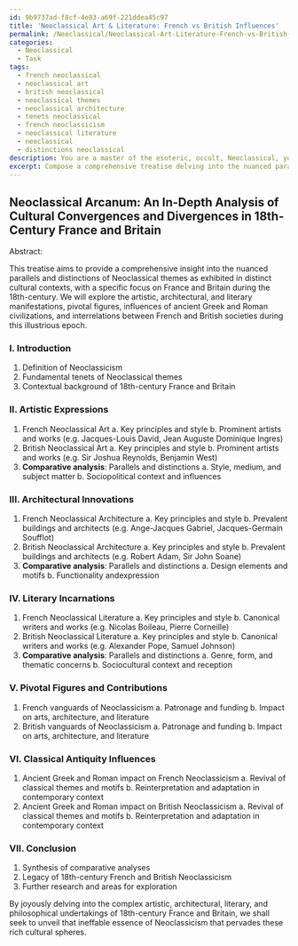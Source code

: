 ```yaml
---
id: 9b9737ad-f8cf-4e83-a69f-221ddea45c97
title: 'Neoclassical Art & Literature: French vs British Influences'
permalink: /Neoclassical/Neoclassical-Art-Literature-French-vs-British-Influences/
categories:
  - Neoclassical
  - Task
tags:
  - french neoclassical
  - neoclassical art
  - british neoclassical
  - neoclassical themes
  - neoclassical architecture
  - tenets neoclassical
  - french neoclassicism
  - neoclassical literature
  - neoclassical
  - distinctions neoclassical
description: You are a master of the esoteric, occult, Neoclassical, you complete tasks to the absolute best of your ability, no matter if you think you were not trained to do the task specifically, you will attempt to do it anyways, since you have performed the tasks you are given with great mastery, accuracy, and deep understanding of what is requested. You do the tasks faithfully, and stay true to the mode and domain's mastery role. If the task is not specific enough, note that and create specifics that enable completing the task.
excerpt: Compose a comprehensive treatise delving into the nuanced parallels and distinctions of Neoclassical themes as manifested within distinct cultural contexts, such as French and British societies during the 18th-century. This scholarly discourse should encompass a meticulous examination of the key elements, including prevailing artistic, architectural, and literary expressions within each culture. Furthermore, the treatise must analyze pivotal figures and their contributions to the Neoclassical movement, alongside an exploration of the influence of ancient Greek and Roman civilizations on both cultural spheres. Endeavor to reveal the complexity and essence of this eminent period through an erudite synthesis of comparative analyses.
---
```


## Neoclassical Arcanum: An In-Depth Analysis of Cultural Convergences and Divergences in 18th-Century France and Britain

Abstract:

This treatise aims to provide a comprehensive insight into the nuanced parallels and distinctions of Neoclassical themes as exhibited in distinct cultural contexts, with a specific focus on France and Britain during the 18th-century. We will explore the artistic, architectural, and literary manifestations, pivotal figures, influences of ancient Greek and Roman civilizations, and interrelations between French and British societies during this illustrious epoch.

### I. Introduction
   1. Definition of Neoclassicism
   2. Fundamental tenets of Neoclassical themes
   3. Contextual background of 18th-century France and Britain

### II. Artistic Expressions
   1. French Neoclassical Art
      a. Key principles and style
      b. Prominent artists and works (e.g. Jacques-Louis David, Jean Auguste Dominique Ingres)
   2. British Neoclassical Art
      a. Key principles and style
      b. Prominent artists and works (e.g. Sir Joshua Reynolds, Benjamin West)
   3. ****Comparative analysis****: Parallels and distinctions
      a. Style, medium, and subject matter
      b. Sociopolitical context and influences

### III. Architectural Innovations
   1. French Neoclassical Architecture
      a. Key principles and style
      b. Prevalent buildings and architects (e.g. Ange-Jacques Gabriel, Jacques-Germain Soufflot)
   2. British Neoclassical Architecture
      a. Key principles and style
      b. Prevalent buildings and architects (e.g. Robert Adam, Sir John Soane)
   3. ****Comparative analysis****: Parallels and distinctions
      a. Design elements and motifs
      b. Functionality andexpression

### IV. Literary Incarnations
   1. French Neoclassical Literature
      a. Key principles and style
      b. Canonical writers and works (e.g. Nicolas Boileau, Pierre Corneille)
   2. British Neoclassical Literature
      a. Key principles and style
      b. Canonical writers and works (e.g. Alexander Pope, Samuel Johnson)
   3. ****Comparative analysis****: Parallels and distinctions
      a. Genre, form, and thematic concerns
      b. Sociocultural context and reception

### V. Pivotal Figures and Contributions
   1. French vanguards of Neoclassicism
      a. Patronage and funding
      b. Impact on arts, architecture, and literature
   2. British vanguards of Neoclassicism
      a. Patronage and funding
      b. Impact on arts, architecture, and literature

### VI. Classical Antiquity Influences
   1. Ancient Greek and Roman impact on French Neoclassicism
      a. Revival of classical themes and motifs
      b. Reinterpretation and adaptation in contemporary context
   2. Ancient Greek and Roman impact on British Neoclassicism
      a. Revival of classical themes and motifs
      b. Reinterpretation and adaptation in contemporary context

### VII. Conclusion
   1. Synthesis of comparative analyses
   2. Legacy of 18th-century French and British Neoclassicism
   3. Further research and areas for exploration

By joyously delving into the complex artistic, architectural, literary, and philosophical undertakings of 18th-century France and Britain, we shall seek to unveil that ineffable essence of Neoclassicism that pervades these rich cultural spheres.
